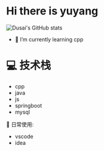 # Hi there is yuyang



![Dusai's GitHub stats](https://github-readme-stats.vercel.app/api?username=yuyang-yu)

- 🌱 I’m currently learning cpp


# 💻 技术栈
- cpp   
- java   
- js   
- springboot  
- mysql


🥇 日常使用:   
- vscode  
- idea



<!--
**yu-yuyang/yu-yuyang** is a ✨ _special_ ✨ repository because its `README.md` (this file) appears on your GitHub profile.

Here are some ideas to get you started:

- 🔭 I’m currently working on ...
- 👯 I’m looking to collaborate on ...
- 🤔 I’m looking for help with ...
- 💬 Ask me about ...
- 📫 How to reach me: ...
- 😄 Pronouns: ...
- ⚡ Fun fact: ...
-->
